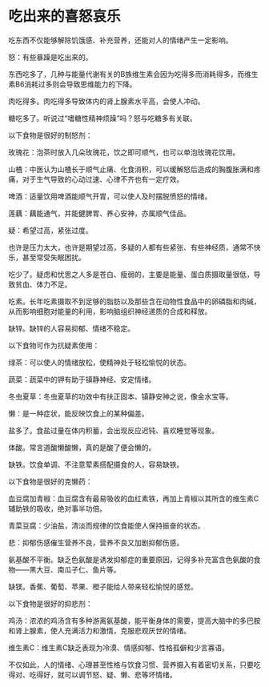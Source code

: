 # 吃出来的喜怒哀乐

吃东西不仅能够解除饥饿感、补充营养，还能对人的情绪产生一定影响。

怒：有些暴躁是吃出来的。

东西吃多了，几种与能量代谢有关的B族维生素会因为吃得多而消耗得多，而维生素B6消耗过多则会导致思维能力的下降。

肉吃得多。肉吃得多导致体内的肾上腺素水平高，会使人冲动。

糖吃多了。听说过“嗜糖性精神烦躁”吗？怒与吃糖多有关联。

以下食物是很好的制怒剂：

玫瑰花：泡茶时放入几朵玫瑰花，饮之即可顺气，也可以单泡玫瑰花饮用。

山楂：中医认为山楂长于顺气止痛、化食消积，可以缓解怒后造成的胸腹胀满和疼痛，对于生气导致的心动过速、心律不齐也有一定疗效。

啤酒：适量饮用啤酒能顺气开胃，可以使人及时摆脱愤怒的情绪。

莲藕：藕能通气，并能健脾胃、养心安神，亦属顺气佳品。

疑：希望过高，紧张过度。

也许是压力太大，也许是期望过高，多疑的人都有些紧张、有些神经质，通常不快乐，甚至常受失眠困扰。

吃少了。疑虑和忧思之人多是苍白、瘦弱的，主要是能量、蛋白质摄取量很低，导致贫血、体力不足。

吃素。长年吃素摄取不到足够的脂肪以及那些含在动物性食品中的卵磷脂和肉碱，从而影响细胞对能量的利用，影响脑组织神经递质的合成和释放。

缺锌。缺锌的人容易抑郁、情绪不稳定。

以下食物可作为抗疑素使用：

绿茶：可以使人的情绪放松，使精神处于轻松愉悦的状态。

蔬菜：蔬菜中的钾有助于镇静神经、安定情绪。

冬虫夏草：冬虫夏草的功效中有扶正固本、镇静安神之说，像金水宝等。

懒：是一种症状，能反映饮食上的某种偏差。

盐多了。食盐过量在体内积蓄，会出现反应迟钝、喜欢睡觉等现象。

体酸。常言道酸懒酸懒，真的是酸了便会懒的。

缺铁。饮食单调、不注意荤素搭配摄食的人，容易缺铁。

以下食物是很好的克懒药：

血豆腐加青椒：血豆腐含有最易吸收的血红素铁，再加上青椒以其所含的维生素C辅助铁的吸收，绝对事半功倍。

青菜豆腐：少油盐，清淡而规律的饮食能使人保持振奋的状态。

悲：抑郁伤感催生营养不良，营养不良又加剧抑郁伤感。

氨基酸不平衡。缺乏色氨酸是诱发抑郁症的重要原因，记得多补充富含色氨酸的食物——黑大豆、南瓜子仁、鱼片等。

缺镁。香蕉、葡萄、苹果、橙子能给人带来轻松愉悦的感觉。

以下食物是很好的抑悲剂：

鸡汤：浓浓的鸡汤含有多种游离氨基酸，能平衡身体的需要，提高大脑中的多巴胺和肾上腺素，使人充满活力和激情，克服悲观厌世的情绪。

维生素C：维生素C缺乏表现为冷漠、情感抑郁、性格孤僻和少言寡语。

不仅如此，人的情绪、心理甚至性格与饮食习惯、营养摄入有着密切关系，只要吃得对、吃得好，就可以调节怒、疑、懒、悲等坏情绪。